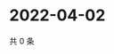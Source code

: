 # 2022-04-02

共 0 条

<!-- BEGIN WEIBO -->
<!-- 最后更新时间 Sat Apr 02 2022 06:01:25 GMT+0800 (China Standard Time) -->

<!-- END WEIBO -->
